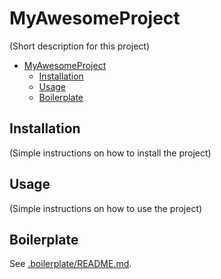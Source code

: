 # MyAwesomeProject

(Short description for this project)

- [MyAwesomeProject](#myawesomeproject)
  - [Installation](#installation)
  - [Usage](#usage)
  - [Boilerplate](#boilerplate)

## Installation

(Simple instructions on how to install the project)

## Usage

(Simple instructions on how to use the project)

## Boilerplate

See [.boilerplate/README.md](./.boilerplate/README.md).
